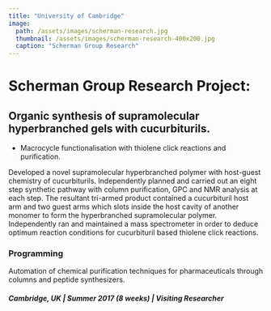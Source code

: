 ```yaml
---
title: "University of Cambridge"
image: 
  path: /assets/images/scherman-research.jpg
  thumbnail: /assets/images/scherman-research-400x200.jpg
  caption: "Scherman Group Research"
---
```


# Scherman Group Research Project: 
## Organic synthesis of supramolecular hyperbranched gels with cucurbiturils.

* Macrocycle functionalisation with thiolene click reactions and purification.

Developed a novel supramolecular hyperbranched polymer with host-guest chemistry of cucurbiturils. Independently planned and carried out an eight step synthetic pathway with column purification, GPC and NMR analysis at each step. The resultant tri-armed product contained a cucurbituril host arm and two guest arms which slots inside the host cavity of another monomer to form the hyperbranched supramolecular polymer. Independently ran and maintained a mass spectrometer in order to deduce optimum reaction conditions for cucurbituril based thiolene click reactions.

### Programming

Automation of chemical purification techniques for pharmaceuticals through columns and peptide synthesizers.

##### Cambridge, UK | Summer 2017 (8 weeks) | Visiting Researcher